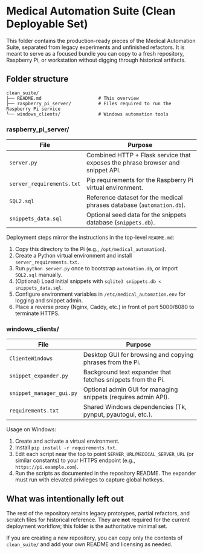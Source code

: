 # Medical Automation Suite (Clean Deployable Set)

This folder contains the production-ready pieces of the Medical Automation Suite, separated from
legacy experiments and unfinished refactors. It is meant to serve as a focused bundle you can copy
to a fresh repository, Raspberry Pi, or workstation without digging through historical artifacts.

## Folder structure

```
clean_suite/
├── README.md                     # This overview
├── raspberry_pi_server/          # Files required to run the Raspberry Pi service
└── windows_clients/              # Windows automation tools
```

### raspberry_pi_server/

| File | Purpose |
| --- | --- |
| `server.py` | Combined HTTP + Flask service that exposes the phrase browser and snippet API. |
| `server_requirements.txt` | Pip requirements for the Raspberry Pi virtual environment. |
| `SQL2.sql` | Reference dataset for the medical phrases database (`automation.db`). |
| `snippets_data.sql` | Optional seed data for the snippets database (`snippets.db`). |

Deployment steps mirror the instructions in the top-level `README.md`:

1. Copy this directory to the Pi (e.g., `/opt/medical_automation`).
2. Create a Python virtual environment and install `server_requirements.txt`.
3. Run `python server.py` once to bootstrap `automation.db`, or import `SQL2.sql` manually.
4. (Optional) Load initial snippets with `sqlite3 snippets.db < snippets_data.sql`.
5. Configure environment variables in `/etc/medical_automation.env` for logging and snippet admin.
6. Place a reverse proxy (Nginx, Caddy, etc.) in front of port 5000/8080 to terminate HTTPS.

### windows_clients/

| File | Purpose |
| --- | --- |
| `ClienteWindows` | Desktop GUI for browsing and copying phrases from the Pi. |
| `snippet_expander.py` | Background text expander that fetches snippets from the Pi. |
| `snippet_manager_gui.py` | Optional admin GUI for managing snippets (requires admin API). |
| `requirements.txt` | Shared Windows dependencies (Tk, pynput, pyautogui, etc.). |

Usage on Windows:

1. Create and activate a virtual environment.
2. Install `pip install -r requirements.txt`.
3. Edit each script near the top to point `SERVER_URL`/`MEDICAL_SERVER_URL` (or similar constants)
   to your HTTPS endpoint (e.g., `https://pi.example.com`).
4. Run the scripts as documented in the repository README. The expander must run with elevated
   privileges to capture global hotkeys.

## What was intentionally left out

The rest of the repository retains legacy prototypes, partial refactors, and scratch files for
historical reference. They are **not** required for the current deployment workflow; this folder is
the authoritative minimal set.

If you are creating a new repository, you can copy only the contents of `clean_suite/` and add your
own README and licensing as needed.
